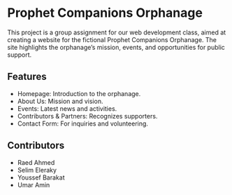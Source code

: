 # Prophet Companions Orphanage

This project is a group assignment for our web development class, aimed at creating a website for the fictional Prophet Companions Orphanage. The site highlights the orphanage’s mission, events, and opportunities for public support.

## Features
- Homepage: Introduction to the orphanage.
- About Us: Mission and vision.
- Events: Latest news and activities.
- Contributors & Partners: Recognizes supporters.
- Contact Form: For inquiries and volunteering.

## Contributors
- Raed Ahmed
- Selim Eleraky
- Youssef Barakat
- Umar Amin
